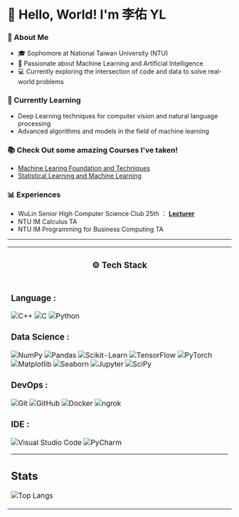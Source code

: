 # 👋 Hello, World! I'm 李佑 YL

### 🚀 About Me
- 🎓 Sophomore at National Taiwan University (NTU)
- 🧠 Passionate about Machine Learning and Artificial Intelligence
- 💻 Currently exploring the intersection of code and data to solve real-world problems

### 🌱 Currently Learning
- Deep Learning techniques for computer vision and natural language processing
- Advanced algorithms and models in the field of machine learning

### 📚 Check Out some amazing Courses I've taken!
- [Machine Learing Foundation and Techniques](https://github.com/leeyoyo49/NTU_2023Fall_MachineLearningFoundationAndTechniques)
- [Statistical Learning and Machine Learning](https://github.com/leeyoyo49/NTU_2023Fall_StatisticalLearningMachineLearning)

### 📊 Experiences
- WuLin Senior High Computer Science Club 25th ： **[Lecturer](https://www.facebook.com/WLCSC/)**
- NTU IM Calculus TA
- NTU IM Programming for Business Computing TA

---

<div align="center">
<table width="100%">
<tr>
<td valign="top" width="100%">
<h3 align="center" margin="0">⚙️ Tech Stack</h4>
</td>
</tr>
<tr>
<td valign="top" width="100%">

### Language :
![C++](https://img.shields.io/static/v1?style=for-the-badge&message=C%2B%2B&color=00599C&logo=C%2B%2B&logoColor=FFFFFF&label=)
![C](https://img.shields.io/static/v1?style=for-the-badge&message=C&color=222222&logo=C&logoColor=A8B9CC&label=)
![Python](https://img.shields.io/static/v1?style=for-the-badge&message=Python&color=3776AB&logo=Python&logoColor=FFFFFF&label=)

### Data Science :
![NumPy](https://img.shields.io/static/v1?style=for-the-badge&message=NumPy&color=013243&logo=NumPy&logoColor=FFFFFF&label=)
![Pandas](https://img.shields.io/static/v1?style=for-the-badge&message=Pandas&color=150458&logo=Pandas&logoColor=FFFFFF&label=)
![Scikit-Learn](https://img.shields.io/static/v1?style=for-the-badge&message=Scikit-Learn&color=F7931E&logo=scikit-learn&logoColor=FFFFFF&label=)
![TensorFlow](https://img.shields.io/static/v1?style=for-the-badge&message=TensorFlow&color=FF6F00&logo=TensorFlow&logoColor=FFFFFF&label=)
![PyTorch](https://img.shields.io/static/v1?style=for-the-badge&message=PyTorch&color=EE4C2C&logo=PyTorch&logoColor=FFFFFF&label=)
![Matplotlib](https://img.shields.io/static/v1?style=for-the-badge&message=Matplotlib&color=11557C&logo=Python&logoColor=FFFFFF&label=Matplotlib)
![Seaborn](https://img.shields.io/static/v1?style=for-the-badge&message=Seaborn&color=4F94F4&logo=Python&logoColor=FFFFFF&label=Seaborn)
![Jupyter](https://img.shields.io/static/v1?style=for-the-badge&message=Jupyter&color=F37626&logo=Jupyter&logoColor=FFFFFF&label=Jupyter)
![SciPy](https://img.shields.io/static/v1?style=for-the-badge&message=SciPy&color=8CAAE6&logo=SciPy&logoColor=FFFFFF&label=SciPy)

### DevOps :
![Git](https://img.shields.io/static/v1?style=for-the-badge&message=Git&color=F05032&logo=Git&logoColor=FFFFFF&label=)
![GitHub](https://img.shields.io/static/v1?style=for-the-badge&message=GitHub&color=181717&logo=GitHub&logoColor=FFFFFF&label=)
![Docker](https://img.shields.io/static/v1?style=for-the-badge&message=Docker&color=2496ED&logo=Docker&logoColor=FFFFFF&label=)
![ngrok](https://img.shields.io/static/v1?style=for-the-badge&message=ngrok&color=1F1E37&logo=ngrok&logoColor=FFFFFF&label=)


### IDE :
![Visual Studio Code](https://img.shields.io/static/v1?style=for-the-badge&message=VS%20Code&color=007ACC&logo=Visual%20Studio%20Code&logoColor=FFFFFF&label=)
![PyCharm](https://img.shields.io/static/v1?style=for-the-badge&message=PyCharm&color=000000&logo=PyCharm&logoColor=FFFFFF&label=)

---

## Stats

![Top Langs](https://github-readme-stats.vercel.app/api/top-langs/?username=leeyoyo49&layout=compact&theme=tokyonight&hide_border=true)
